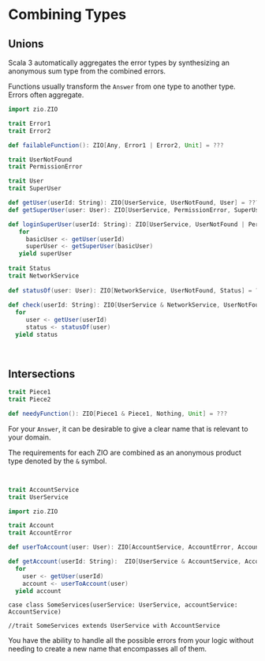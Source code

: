 # Combining Types

## Unions

Scala 3 automatically aggregates the error types by synthesizing an anonymous sum type from the combined errors.

Functions usually transform the `Answer` from one type to another type.  Errors often aggregate.


```scala mdoc
import zio.ZIO

trait Error1
trait Error2

def failableFunction(): ZIO[Any, Error1 | Error2, Unit] = ???
```

```scala mdoc
trait UserNotFound
trait PermissionError

trait User
trait SuperUser

def getUser(userId: String): ZIO[UserService, UserNotFound, User] = ???
def getSuperUser(user: User): ZIO[UserService, PermissionError, SuperUser] = ???

def loginSuperUser(userId: String): ZIO[UserService, UserNotFound | PermissionError, SuperUser] =
   for
     basicUser <- getUser(userId)
     superUser <- getSuperUser(basicUser)
   yield superUser
   
trait Status
trait NetworkService
   
def statusOf(user: User): ZIO[NetworkService, UserNotFound, Status] = ???
   
def check(userId: String): ZIO[UserService & NetworkService, UserNotFound, Status] =
  for
     user <- getUser(userId)
     status <- statusOf(user)
  yield status
     
    
```


## Intersections

```scala mdoc
trait Piece1
trait Piece2

def needyFunction(): ZIO[Piece1 & Piece1, Nothing, Unit] = ???
```

For your `Answer`, it can be desirable to give a clear name that is relevant to your domain.

The requirements for each ZIO are combined as an anonymous product type denoted by the `&` symbol.

```scala mdoc
     
```

```scala mdoc
trait AccountService
trait UserService
```

```scala mdoc
import zio.ZIO

trait Account
trait AccountError

def userToAccount(user: User): ZIO[AccountService, AccountError, Account] = ???

def getAccount(userId: String):  ZIO[UserService & AccountService, AccountError | UserNotFound, Account] =
  for
    user <- getUser(userId)
    account <- userToAccount(user)
  yield account
```

```
case class SomeServices(userService: UserService, accountService: AccountService)

//trait SomeServices extends UserService with AccountService
```

You have the ability to handle all the possible errors from your logic without needing to create a new name that encompasses all of them.

